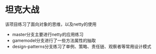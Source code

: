 # 坦克大战
该项目练习了面向对象的思维，以及netty的使用
- master分支主要进行netty的应用练习
- gamemodel分支进行了一些方法属性的抽取
- design-patterns分支练习了单例、策略、责任链、观察者等常用设计模式
